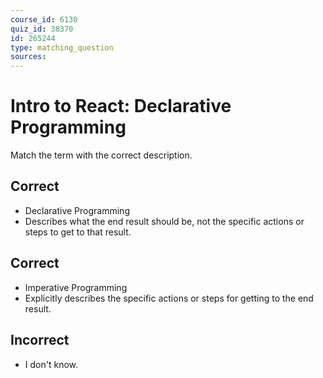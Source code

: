 ```yaml
---
course_id: 6130
quiz_id: 38370
id: 265244
type: matching_question
sources:
---
```


# Intro to React: Declarative Programming

Match the term with the correct description.

## Correct

- Declarative Programming
- Describes what the end result should be, not the specific actions or steps to
  get to that result.

## Correct

- Imperative Programming
- Explicitly describes the specific actions or steps for getting to the end
  result.

## Incorrect

- I don't know.
